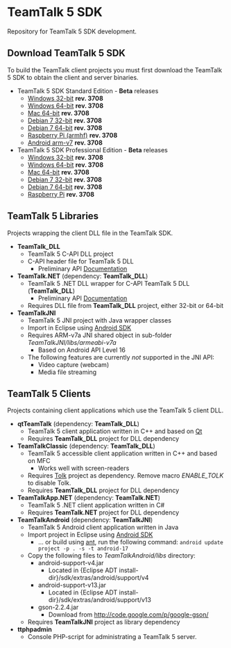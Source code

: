 # TeamTalk 5 SDK

Repository for TeamTalk 5 SDK development.

## Download TeamTalk 5 SDK

To build the TeamTalk client projects you must first download the TeamTalk 5 SDK to obtain the client and server binaries.

* TeamTalk 5 SDK Standard Edition - **Beta** releases
  * [Windows 32-bit](http://bearware.dk/test/TeamTalk5SDK/v5.0.0.3708/tt5sdk_v5.0.0.3708beta2_win32.zip) **rev. 3708**
  * [Windows 64-bit](http://bearware.dk/test/TeamTalk5SDK/v5.0.0.3708/tt5sdk_v5.0.0.3708beta2_win64.zip) **rev. 3708**
  * [Mac 64-bit](http://bearware.dk/test/TeamTalk5SDK/v5.0.0.3708/tt5sdk_v5.0.0.3708beta2_macos_amd64.tar.gz) **rev. 3708**
  * [Debian 7 32-bit](http://bearware.dk/test/TeamTalk5SDK/v5.0.0.3708/tt5sdk_v5.0.0.3708beta2_debian7_i386.tar.gz) **rev. 3708**
  * [Debian 7 64-bit](http://bearware.dk/test/TeamTalk5SDK/v5.0.0.3708/tt5sdk_v5.0.0.3708beta2_debian7_amd64.tar.gz) **rev. 3708**
  * [Raspberry Pi (armhf)](http://bearware.dk/test/TeamTalk5SDK/v5.0.0.3708/tt5sdk_v5.0.0.3708beta2_raspbian_armhf.tar.gz) **rev. 3708**
  * [Android arm-v7](http://bearware.dk/test/TeamTalk5SDK/v5.0.0.3708/tt5sdk_v5.0.0.3708beta2_android_armv7a.tar.gz)  **rev. 3708**
* TeamTalk 5 SDK Professional Edition - **Beta** releases
  * [Windows 32-bit](http://bearware.dk/test/TeamTalk5SDK/v5.0.0.3708/tt5prosdk_v5.0.0.3708beta2_win32.zip)  **rev. 3708**
  * [Windows 64-bit](http://bearware.dk/test/TeamTalk5SDK/v5.0.0.3708/tt5prosdk_v5.0.0.3708beta2_win64.zip)  **rev. 3708**
  * [Mac 64-bit](http://bearware.dk/test/TeamTalk5SDK/v5.0.0.3708/tt5prosdk_v5.0.0.3708beta2_debian7_i386.tar.gz) **rev. 3708**
  * [Debian 7 32-bit](http://bearware.dk/test/TeamTalk5SDK/v5.0.0.3708/tt5prosdk_v5.0.0.3708beta2_debian7_i386.tar.gz) **rev. 3708**
  * [Debian 7 64-bit](http://bearware.dk/test/TeamTalk5SDK/v5.0.0.3708/tt5prosdk_v5.0.0.3708beta2_debian7_amd64.tar.gz) **rev. 3708**
  * [Raspberry Pi](http://bearware.dk/test/TeamTalk5SDK/v5.0.0.3708/tt5prosdk_v5.0.0.3708beta2_raspbian_armhf.tar.gz) **rev. 3708**

## TeamTalk 5 Libraries
Projects wrapping the client DLL file in the TeamTalk SDK.
* **TeamTalk_DLL**
  * TeamTalk 5 C-API DLL project 
  * C-API header file for TeamTalk 5 DLL
    * Preliminary API [Documentation](http://bearware.dk/test/TeamTalk5SDK/v5.0.0.3708/docs/C-API/)
* **TeamTalk.NET** (dependency: **TeamTalk_DLL**)
  * TeamTalk 5 .NET DLL wrapper for C-API TeamTalk 5 DLL (**TeamTalk_DLL**)
    * Preliminary API [Documentation](http://bearware.dk/test/TeamTalk5SDK/v5.0.0.3708/docs/NET/)
  * Requires DLL file from **TeamTalk_DLL** project, either 32-bit or 64-bit
* **TeamTalkJNI**
  * TeamTalk 5 JNI project with Java wrapper classes
  * Import in Eclipse using [Android SDK](http://developer.android.com/sdk/index.html)
  * Requires ARM-v7a JNI shared object in sub-folder *TeamTalkJNI/libs/armeabi-v7a*
    * Based on Android API Level 16
  * The following features are currently *not* supported in the JNI API:
    * Video capture (webcam)
    * Media file streaming

## TeamTalk 5 Clients
Projects containing client applications which use the TeamTalk 5 client DLL.
* **qtTeamTalk** (dependency: **TeamTalk_DLL**)
  * TeamTalk 5 client application written in C++ and based on [Qt](http://www.qt-project.org)
  * Requires **TeamTalk_DLL** project for DLL dependency
* **TeamTalkClassic** (dependency: **TeamTalk_DLL**)
  * TeamTalk 5 accessible client application written in C++ and based on MFC
    * Works well with screen-readers
  * Requires [Tolk](https://github.com/dkager/tolk) project as dependency. Remove macro *ENABLE_TOLK* to disable Tolk.
  * Requires **TeamTalk_DLL** project for DLL dependency
* **TeamTalkApp.NET** (dependency: **TeamTalk.NET**)
  * TeamTalk 5 .NET client application written in C#
  * Requires **TeamTalk.NET** project for DLL dependency
* **TeamTalkAndroid** (dependency: **TeamTalkJNI**)
  * TeamTalk 5 Android client application written in Java
  * Import project in Eclipse using [Android SDK](http://developer.android.com/sdk/index.html)
    * ... or build using [ant](http://ant.apache.org), run the following command: ```android update project -p . -s -t android-17```
  * Copy the following files to *TeamTalkAndroid/libs* directory:
    * android-support-v4.jar
      * Located in {Eclipse ADT install-dir}/sdk/extras/android/support/v4
    * android-support-v13.jar
      * Located in {Eclipse ADT install-dir}/sdk/extras/android/support/v13
    * gson-2.2.4.jar
      * Download from http://code.google.com/p/google-gson/
  * Requires **TeamTalkJNI** project as library dependency
* **ttphpadmin**
  * Console PHP-script for administrating a TeamTalk 5 server.
